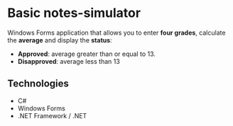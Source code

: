 # Basic notes-simulator
Windows Forms application that allows you to enter **four grades**, calculate the **average** and display the **status**:

- **Approved**: average greater than or equal to 13.
- **Disapproved**: average less than 13

## Technologies
- C#
- Windows Forms
- .NET Framework / .NET

